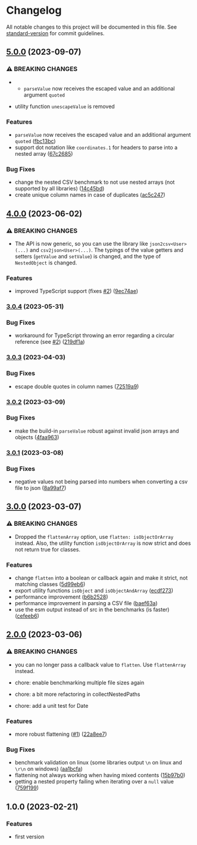# Changelog

All notable changes to this project will be documented in this file. See [standard-version](https://github.com/conventional-changelog/standard-version) for commit guidelines.

## [5.0.0](https://github.com/josdejong/csv42/compare/v4.0.0...v5.0.0) (2023-09-07)


### ⚠ BREAKING CHANGES

* - `parseValue` now receives the escaped value and an additional argument `quoted`
- utility function `unescapeValue` is removed

### Features

* `parseValue` now receives the escaped value and an additional argument `quoted` ([fbc13bc](https://github.com/josdejong/csv42/commit/fbc13bc4f706c119df5db9b48bccb45e64b5cc1f))
* support dot notation like `coordinates.1` for headers to parse into a nested array ([67c2685](https://github.com/josdejong/csv42/commit/67c268538036f9aa2bb3a4f36271edca012c7c03))


### Bug Fixes

* change the nested CSV benchmark to not use nested arrays (not supported by all libraries) ([14c45bd](https://github.com/josdejong/csv42/commit/14c45bd899769169aa9e6ce6232fbdc8ee6f0e50))
* create unique column names in case of duplicates ([ac5c247](https://github.com/josdejong/csv42/commit/ac5c24751a09f8b947c800cda09435afb9213fe0))

## [4.0.0](https://github.com/josdejong/csv42/compare/v3.0.4...v4.0.0) (2023-06-02)


### ⚠ BREAKING CHANGES

* The API is now generic, so you can use the library like `json2csv<User>(...)` and
`csv2json<User>(...)`. The typings of the value getters and setters (`getValue` and
`setValue`) is changed, and the type of `NestedObject` is changed.

### Features

* improved TypeScript support (fixes [#2](https://github.com/josdejong/csv42/issues/2)) ([9ec74ae](https://github.com/josdejong/csv42/commit/9ec74ae4ffc782a92210e6cc9234835c3ef345da))

### [3.0.4](https://github.com/josdejong/csv42/compare/v3.0.3...v3.0.4) (2023-05-31)


### Bug Fixes

* workaround for TypeScript throwing an error regarding a circular reference (see [#2](https://github.com/josdejong/csv42/issues/2)) ([219df1a](https://github.com/josdejong/csv42/commit/219df1a639d8ab75c5fce1c0ed8e658a763ff72a))

### [3.0.3](https://github.com/josdejong/csv42/compare/v3.0.2...v3.0.3) (2023-04-03)


### Bug Fixes

* escape double quotes in column names ([72519a9](https://github.com/josdejong/csv42/commit/72519a9dd56ed0f15fe6db10063fd3469c4923ee))

### [3.0.2](https://github.com/josdejong/csv42/compare/v3.0.1...v3.0.2) (2023-03-09)


### Bug Fixes

* make the build-in `parseValue` robust against invalid json arrays and objects ([4faa963](https://github.com/josdejong/csv42/commit/4faa9633ec9048abefbd460c8af5c8ccbbb5b0d7))

### [3.0.1](https://github.com/josdejong/csv42/compare/v3.0.0...v3.0.1) (2023-03-08)


### Bug Fixes

* negative values not being parsed into numbers when converting a csv file to json ([8a99af7](https://github.com/josdejong/csv42/commit/8a99af7ab34368cb3eb7ae0b09f1026e844562bc))

## [3.0.0](https://github.com/josdejong/csv42/compare/v2.0.0...v3.0.0) (2023-03-07)


### ⚠ BREAKING CHANGES

* Dropped the `flattenArray` option, use `flatten: isObjectOrArray` instead.
Also, the utility function `isObjectOrArray` is now strict and does not return true for classes.

### Features

* change `flatten` into a boolean or callback again and make it strict, not matching classes ([5d99eb6](https://github.com/josdejong/csv42/commit/5d99eb6e6b4f9f1627ff7763e67f6447fe0d05f0))
* export utility functions `isObject` and `isObjectAndArray` ([ecdf273](https://github.com/josdejong/csv42/commit/ecdf273065a7f7f2f1d947e776b6a33dd1a448f2))
* performance improvement ([b6b2528](https://github.com/josdejong/csv42/commit/b6b2528083cb01e3ca53c16bc1cefd743f158d8e))
* performance improvement in parsing a CSV file ([baef63a](https://github.com/josdejong/csv42/commit/baef63aea2482b9dbcd609fa41b6695ad12a685b))
* use the esm output instead of src in the benchmarks (is faster) ([cefeeb6](https://github.com/josdejong/csv42/commit/cefeeb6fa2c92962b426d6ee43263f5b70db349a))

## [2.0.0](https://github.com/josdejong/csv42/compare/v1.0.0...v2.0.0) (2023-03-06)


### ⚠ BREAKING CHANGES

* you can no longer pass a callback value to `flatten`. Use `flattenArray` instead.

* chore: enable benchmarking multiple file sizes again

* chore: a bit more refactoring in collectNestedPaths

* chore: add a unit test for Date

### Features

* more robust flattening ([#1](https://github.com/josdejong/csv42/issues/1)) ([22a8ee7](https://github.com/josdejong/csv42/commit/22a8ee7ca27970a9e95efead29efe9dcda6b96d8))


### Bug Fixes

* benchmark validation on linux (some libraries output `\n` on linux and `\r\n` on windows) ([aa1bcfa](https://github.com/josdejong/csv42/commit/aa1bcfad682ff0f0d25543fac066c4d67165d56b))
* flattening not always working when having mixed contents ([15b97b0](https://github.com/josdejong/csv42/commit/15b97b005fb974ce60609ba174e2ac7b22f28410))
* getting a nested property failing when iterating over a `null` value ([759f199](https://github.com/josdejong/csv42/commit/759f1996037f5f804160877c98fe8774ce3daee3))

## 1.0.0 (2023-02-21)


### Features

* first version
